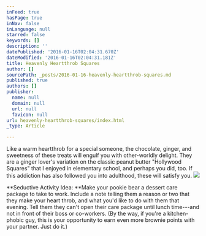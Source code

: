 ```yaml
---
inFeed: true
hasPage: true
inNav: false
inLanguage: null
starred: false
keywords: []
description: ''
datePublished: '2016-01-16T02:04:31.670Z'
dateModified: '2016-01-16T02:04:31.181Z'
title: Heavenly Heartthrob Squares
author: []
sourcePath: _posts/2016-01-16-heavenly-heartthrob-squares.md
published: true
authors: []
publisher:
  name: null
  domain: null
  url: null
  favicon: null
url: heavenly-heartthrob-squares/index.html
_type: Article

---
```

Like
a warm heartthrob for a special someone, the chocolate, ginger, and
sweetness of these treats will engulf you with other-worldly delight.
They are a ginger lover's variation on the classic peanut butter
"Hollywood Squares" that I enjoyed in elementary school, and
perhaps you did, too. If this addiction has also followed you into
adulthood, these will satisfy you.
![](https://the-grid-user-content.s3-us-west-2.amazonaws.com/e0f270c0-d23f-4312-ab2d-4f2ec6a14f60.JPG)

**Seductive
Activity Idea: **Make your pookie bear a dessert care package to take to work. Include a note telling them a reason or two that they make your heart throb, and what you'd like to do with them that evening. Tell them they can't open their care package until lunch time---and not in front of their boss or co-workers. (By the way, if you're a kitchen-phobic guy, this is your opportunity to earn even more brownie points with your partner. Just do it.)